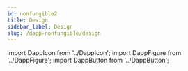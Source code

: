 ```yaml
---
id: nonfungible2
title: Design
sidebar_label: Design
slug: /dapp-nonfungible/design
---
```


import DappIcon from '../DappIcon';
import DappFigure from '../DappFigure';
import DappButton from '../DappButton';
